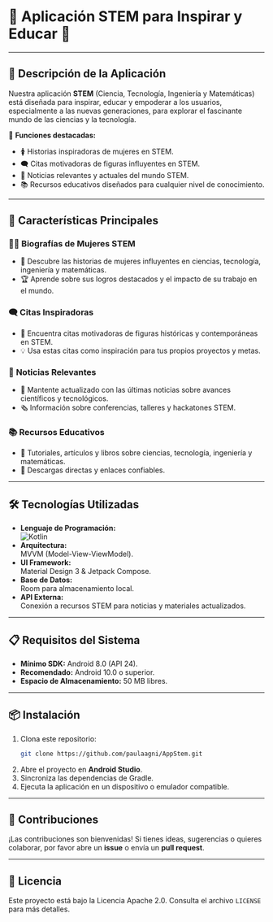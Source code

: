 # 🌟 **Aplicación STEM para Inspirar y Educar** 🌟

---

## 📖 **Descripción de la Aplicación**
Nuestra aplicación **STEM** (Ciencia, Tecnología, Ingeniería y Matemáticas) está diseñada para inspirar, educar y empoderar a los usuarios, especialmente a las nuevas generaciones, para explorar el fascinante mundo de las ciencias y la tecnología.

🧠 **Funciones destacadas:**
- 🚺 Historias inspiradoras de mujeres en STEM.
- 🗨️ Citas motivadoras de figuras influyentes en STEM.
- 📰 Noticias relevantes y actuales del mundo STEM.
- 📚 Recursos educativos diseñados para cualquier nivel de conocimiento.

---

## 🚀 **Características Principales**
### 🧑‍🔬 **Biografías de Mujeres STEM**
- 🌟 Descubre las historias de mujeres influyentes en ciencias, tecnología, ingeniería y matemáticas.
- 🏆 Aprende sobre sus logros destacados y el impacto de su trabajo en el mundo.

### 🗨️ **Citas Inspiradoras**
- 📜 Encuentra citas motivadoras de figuras históricas y contemporáneas en STEM.
- 💡 Usa estas citas como inspiración para tus propios proyectos y metas.

### 📰 **Noticias Relevantes**
- 📅 Mantente actualizado con las últimas noticias sobre avances científicos y tecnológicos.
- 🗞️ Información sobre conferencias, talleres y hackatones STEM.

### 📚 **Recursos Educativos**
- 📖 Tutoriales, artículos y libros sobre ciencias, tecnología, ingeniería y matemáticas.
- 🔗 Descargas directas y enlaces confiables.

---

## 🛠️ **Tecnologías Utilizadas**
- **Lenguaje de Programación:**  
  ![Kotlin](https://img.shields.io/badge/Kotlin-7F52FF?logo=kotlin&logoColor=white)
- **Arquitectura:**  
  MVVM (Model-View-ViewModel).
- **UI Framework:**  
  Material Design 3 & Jetpack Compose.
- **Base de Datos:**  
  Room para almacenamiento local.
- **API Externa:**  
  Conexión a recursos STEM para noticias y materiales actualizados.

---

## 📋 **Requisitos del Sistema**
- **Mínimo SDK:** Android 8.0 (API 24).
- **Recomendado:** Android 10.0 o superior.
- **Espacio de Almacenamiento:** 50 MB libres.

---

## 📦 **Instalación**
1. Clona este repositorio:
    ```bash
    git clone https://github.com/paulaagni/AppStem.git
    ```
2. Abre el proyecto en **Android Studio**.
3. Sincroniza las dependencias de Gradle.
4. Ejecuta la aplicación en un dispositivo o emulador compatible.

---

## 🤝 **Contribuciones**
¡Las contribuciones son bienvenidas! Si tienes ideas, sugerencias o quieres colaborar, por favor abre un **issue** o envía un **pull request**.

---

## 📄 **Licencia**
Este proyecto está bajo la Licencia Apache 2.0. Consulta el archivo `LICENSE` para más detalles.
